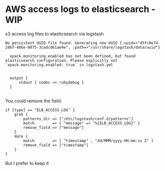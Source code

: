 # AWS access logs to elasticsearch - WIP

s3 access log files to elasticsearch via logstash

    No persistent UUID file found. Generating new UUID {:uuid=>"d5fc0e74-286f-466e-8075-3cadc061ae4e", :path=>"/usr/share/logstash/data/uuid"}

      xpack.monitoring.enabled has not been defined, but found elasticsearch configuration. Please explicitly set `xpack.monitoring.enabled: true` in logstash.yml


      output {
          stdout { codec => rubydebug }
      }


##

You could remove the field:

    if [type] == "ELB_ACCESS_LOG" {
        grok {
            patterns_dir => ["/etc/logstash/conf.d/patterns"]
            match        => { "message" => "%{ELB_ACCESS_LOG}" }
            remove_field => ["message"]
        }
        date {
            match        => [ "timestamp" , "dd/MMM/yyyy:HH:mm:ss Z" ]
            remove_field => ["timestamp"]
        }
    }

But I prefer to keep it
